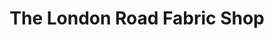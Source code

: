 ---
title: "The London Road Fabric Shop"
url: /bexhill-on-sea/the-london-road-fabric-shop/
shop: fabric
---